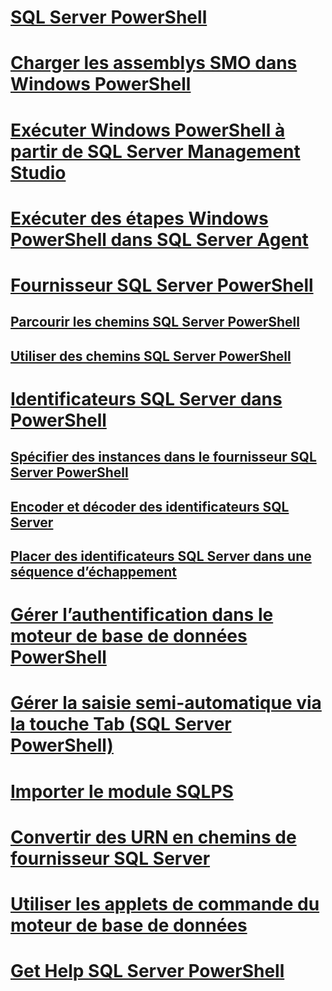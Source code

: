 # [SQL Server PowerShell](sql-server-powershell.md)
# [Charger les assemblys SMO dans Windows PowerShell](load-the-smo-assemblies-in-windows-powershell.md)
# [Exécuter Windows PowerShell à partir de SQL Server Management Studio](run-windows-powershell-from-sql-server-management-studio.md)
# [Exécuter des étapes Windows PowerShell dans SQL Server Agent](run-windows-powershell-steps-in-sql-server-agent.md)
# [Fournisseur SQL Server PowerShell](sql-server-powershell-provider.md)
## [Parcourir les chemins SQL Server PowerShell](navigate-sql-server-powershell-paths.md)
## [Utiliser des chemins SQL Server PowerShell](work-with-sql-server-powershell-paths.md)
# [Identificateurs SQL Server dans PowerShell](sql-server-identifiers-in-powershell.md)
## [Spécifier des instances dans le fournisseur SQL Server PowerShell](specify-instances-in-the-sql-server-powershell-provider.md)
## [Encoder et décoder des identificateurs SQL Server](encode-and-decode-sql-server-identifiers.md)
## [Placer des identificateurs SQL Server dans une séquence d’échappement](escape-sql-server-identifiers.md)
# [Gérer l’authentification dans le moteur de base de données PowerShell](manage-authentication-in-database-engine-powershell.md)
# [Gérer la saisie semi-automatique via la touche Tab (SQL Server PowerShell)](manage-tab-completion-sql-server-powershell.md)
# [Importer le module SQLPS](../database-engine/import-the-sqlps-module.md)
# [Convertir des URN en chemins de fournisseur SQL Server](../database-engine/convert-urns-to-sql-server-provider-paths.md)
# [Utiliser les applets de commande du moteur de base de données](../database-engine/use-the-database-engine-cmdlets.md)
# [Get Help SQL Server PowerShell](../database-engine/get-help-sql-server-powershell.md)

